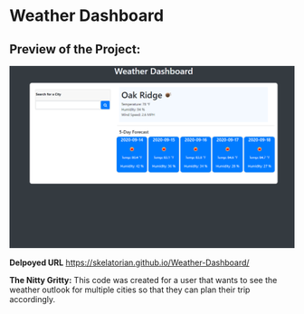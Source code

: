 # Weather Dashboard
## Preview of the Project:

![](/assets/images/preview.png)

**Delpoyed URL**
https://skelatorian.github.io/Weather-Dashboard/

**The Nitty Gritty:**
This code was created for a user that wants to see the weather outlook for multiple cities so that they can plan their trip accordingly. 

